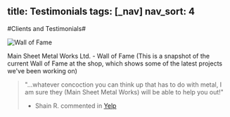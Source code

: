 title: Testimonials
tags: [_nav]
nav_sort: 4
---
#Clients and Testimonials#

<img title="Wall of Fale" src="/images/wall-of-fame.jpg" alt="Wall of Fame"></img>

Main Sheet Metal Works Ltd. - Wall of Fame
(This is a snapshot of the current Wall of Fame at the shop, which shows some of the latest projects we've been working on)

> "...whatever concoction you can think up that has to do with metal, I am sure they (Main Sheet Metal Works) will be able to help you out!"
> - Shain R. commented in <a href="http://www.yelp.ca/biz/main-sheet-metal-works-vancouver" title="Yelp Comments">Yelp</a>
